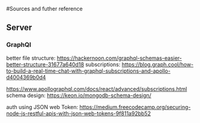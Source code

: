 #Sources and futher reference

## Server

### GraphQl
better file structure: https://hackernoon.com/graphql-schemas-easier-better-structure-31677a640d18
subscriptions: https://blog.graph.cool/how-to-build-a-real-time-chat-with-graphql-subscriptions-and-apollo-d4004369b0d4


https://www.apollographql.com/docs/react/advanced/subscriptions.html
schema design: https://keon.io/mongodb-schema-design/

auth using JSON web Token: https://medium.freecodecamp.org/securing-node-js-restful-apis-with-json-web-tokens-9f811a92bb52
